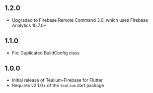 ## 1.2.0
* Upgraded to Firebase Remote Command 3.0, which uses Firebase Analytics 10.7.0+

## 1.1.0

* Fix: Duplicated BuildConfig class

## 1.0.0

* Initial release of Tealium-Firebase for Flutter
* Requires v2.1.0+ of the `tealium` dart package
